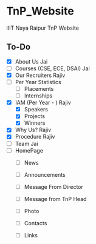 # TnP_Website
IIIT Naya Raipur TnP Website

## To-Do

- [X] About Us  Jai  
- [ ] Courses (CSE, ECE, DSAI)  Jai  
- [X] Our Recruiters  Rajiv  
- [ ] Per Year Statistics
  - [ ] Placements
  - [ ] Internships  
- [X] IAM (Per Year - )  Rajiv  
   - [X] Speakers
   - [X] Projects
   - [X] Winners  
- [X] Why Us? Rajiv  
- [X] Procedure  Rajiv    
- [ ] Team Jai
- [ ] HomePage
  - [ ] News
  - [ ] Announcements
  - [ ] Message From Director
  - [ ] Message from TnP Head
  - [ ] Photo
  - [ ] Contacts
  - [ ] Links





